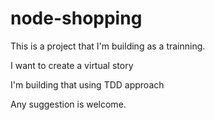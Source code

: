 # node-shopping

This is a project that I'm building as a trainning.

I want to create a virtual story

I'm building that using TDD approach

Any suggestion is welcome.
